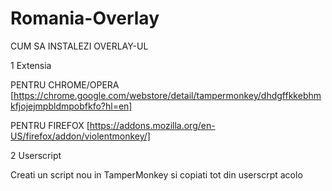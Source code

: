 # Romania-Overlay
CUM SA INSTALEZI OVERLAY-UL

1 Extensia

PENTRU CHROME/OPERA [https://chrome.google.com/webstore/detail/tampermonkey/dhdgffkkebhmkfjojejmpbldmpobfkfo?hl=en]

PENTRU FIREFOX [https://addons.mozilla.org/en-US/firefox/addon/violentmonkey/]


2 Userscript

Creati un script nou in TamperMonkey si copiati tot din userscrpt acolo
